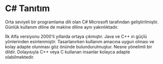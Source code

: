# C# Tanıtım
Orta seviyeli bir programlama dili olan C# Microsoft tarafından geliştirilmiştir.  Günlük kullanım diline de makine diline aynı yakınlıktadır. 

İlk Alfa versiyonu 2000'li yıllarda ortaya çıkmıştır. Java ve C++ ın güçlü yönlerinden esinlenmiştir. 
Tasarlanırken kullanım amacına uygun olması ve kolay adapte olunması göz önünde bulundurulmuştur. Nesne yönelimli bir dildir. Dolayısıyla C++ veya C kullanan insanlar kolayca adapte olabilmektedir. 

